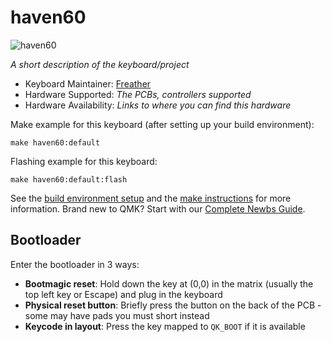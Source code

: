 # haven60

![haven60](https://i.imgur.com/Uja750O.png)

*A short description of the keyboard/project*

* Keyboard Maintainer: [Freather](https://github.com/Freather)
* Hardware Supported: *The PCBs, controllers supported*
* Hardware Availability: *Links to where you can find this hardware*

Make example for this keyboard (after setting up your build environment):

    make haven60:default

Flashing example for this keyboard:

    make haven60:default:flash

See the [build environment setup](https://docs.qmk.fm/#/getting_started_build_tools) and the [make instructions](https://docs.qmk.fm/#/getting_started_make_guide) for more information. Brand new to QMK? Start with our [Complete Newbs Guide](https://docs.qmk.fm/#/newbs).

## Bootloader

Enter the bootloader in 3 ways:

* **Bootmagic reset**: Hold down the key at (0,0) in the matrix (usually the top left key or Escape) and plug in the keyboard
* **Physical reset button**: Briefly press the button on the back of the PCB - some may have pads you must short instead
* **Keycode in layout**: Press the key mapped to `QK_BOOT` if it is available
